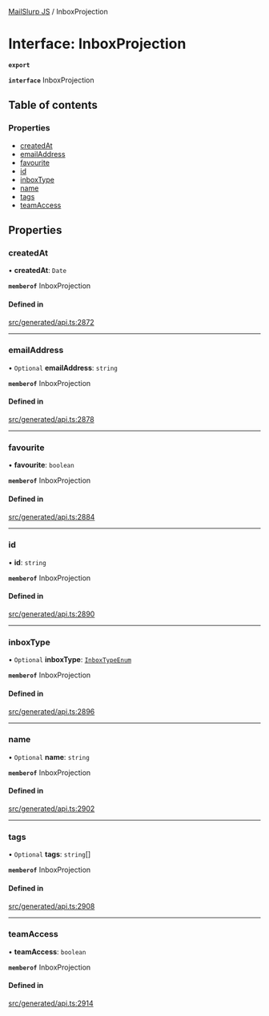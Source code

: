 [MailSlurp JS](../README.md) / InboxProjection

# Interface: InboxProjection

**`export`**

**`interface`** InboxProjection

## Table of contents

### Properties

- [createdAt](InboxProjection.md#createdat)
- [emailAddress](InboxProjection.md#emailaddress)
- [favourite](InboxProjection.md#favourite)
- [id](InboxProjection.md#id)
- [inboxType](InboxProjection.md#inboxtype)
- [name](InboxProjection.md#name)
- [tags](InboxProjection.md#tags)
- [teamAccess](InboxProjection.md#teamaccess)

## Properties

### createdAt

• **createdAt**: `Date`

**`memberof`** InboxProjection

#### Defined in

[src/generated/api.ts:2872](https://github.com/mailslurp/mailslurp-client/blob/1460b4d/src/generated/api.ts#L2872)

___

### emailAddress

• `Optional` **emailAddress**: `string`

**`memberof`** InboxProjection

#### Defined in

[src/generated/api.ts:2878](https://github.com/mailslurp/mailslurp-client/blob/1460b4d/src/generated/api.ts#L2878)

___

### favourite

• **favourite**: `boolean`

**`memberof`** InboxProjection

#### Defined in

[src/generated/api.ts:2884](https://github.com/mailslurp/mailslurp-client/blob/1460b4d/src/generated/api.ts#L2884)

___

### id

• **id**: `string`

**`memberof`** InboxProjection

#### Defined in

[src/generated/api.ts:2890](https://github.com/mailslurp/mailslurp-client/blob/1460b4d/src/generated/api.ts#L2890)

___

### inboxType

• `Optional` **inboxType**: [`InboxTypeEnum`](../enums/InboxProjection.InboxTypeEnum.md)

**`memberof`** InboxProjection

#### Defined in

[src/generated/api.ts:2896](https://github.com/mailslurp/mailslurp-client/blob/1460b4d/src/generated/api.ts#L2896)

___

### name

• `Optional` **name**: `string`

**`memberof`** InboxProjection

#### Defined in

[src/generated/api.ts:2902](https://github.com/mailslurp/mailslurp-client/blob/1460b4d/src/generated/api.ts#L2902)

___

### tags

• `Optional` **tags**: `string`[]

**`memberof`** InboxProjection

#### Defined in

[src/generated/api.ts:2908](https://github.com/mailslurp/mailslurp-client/blob/1460b4d/src/generated/api.ts#L2908)

___

### teamAccess

• **teamAccess**: `boolean`

**`memberof`** InboxProjection

#### Defined in

[src/generated/api.ts:2914](https://github.com/mailslurp/mailslurp-client/blob/1460b4d/src/generated/api.ts#L2914)
